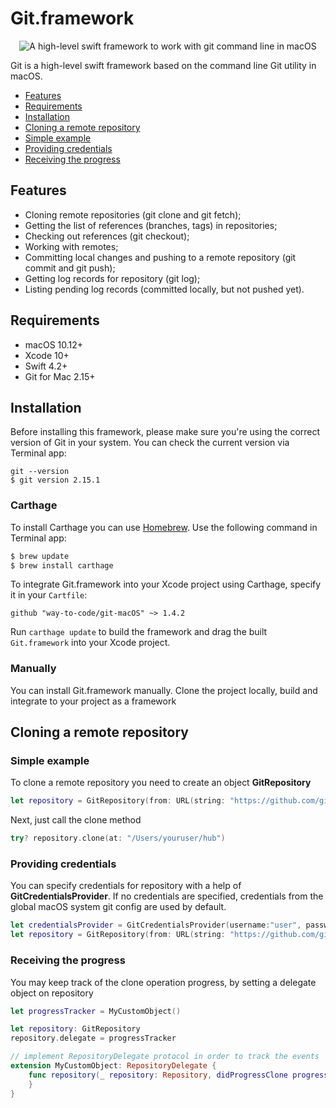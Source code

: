 # Git.framework
<p align="center">
<img src="https://raw.githubusercontent.com/way-to-code/git-macOS/master/logo.png" alt="A high-level swift framework to work with git command line in macOS"/>
</p>

Git is a high-level swift framework based on the command line Git utility in macOS.

- [Features](##features)
- [Requirements](##requirements)
- [Installation](##installation)
- [Cloning a remote repository](##cloning-a-remote-repository)
 - [Simple example](###simple-example)
 - [Providing credentials](###providing-credentials)
 - [Receiving the progress ](###receiving-the-progress)

## Features

- Cloning remote repositories (git clone and git fetch);
- Getting the list of references (branches, tags) in repositories;
- Checking out references (git checkout);
- Working with remotes;
- Committing local changes and pushing to a remote repository (git commit and git push);
- Getting log records for repository (git log);
- Listing pending log records (committed locally, but not pushed yet). 

## Requirements

- macOS 10.12+
- Xcode 10+
- Swift 4.2+
- Git for Mac 2.15+

## Installation

Before installing this framework, please make sure you're using the correct version of Git in your system. You can check the current version via Terminal app:

```
git --version
$ git version 2.15.1
```

### Carthage

To install Carthage you can use [Homebrew](http://brew.sh/). Use the following command in Terminal app:

```bash
$ brew update
$ brew install carthage
```

To integrate Git.framework into your Xcode project using Carthage, specify it in your `Cartfile`:

```ogdl
github "way-to-code/git-macOS" ~> 1.4.2
```

Run `carthage update` to build the framework and drag the built `Git.framework` into your Xcode project.

### Manually

You can install Git.framework manually. Clone the project locally, build and integrate to your project as a framework

## Cloning a remote repository

### Simple example

To clone a remote repository you need to create an object **GitRepository**

```swift
let repository = GitRepository(from: URL(string: "https://github.com/github/hub.git"))
```
Next, just call the clone method

```swift
try? repository.clone(at: "/Users/youruser/hub")
```

### Providing credentials

You can specify credentials for repository with a help of **GitCredentialsProvider**. If no credentials are specified, credentials from the global macOS system git config are used by default.

```swift
let credentialsProvider = GitCredentialsProvider(username:"user", password:"****")
let repository = GitRepository(from: URL(string: "https://github.com/github/hub.git"), using: credentialsProvider)
```

### Receiving the progress 

You may keep track of the clone operation progress, by setting a delegate object on repository

```swift
let progressTracker = MyCustomObject()

let repository: GitRepository
repository.delegate = progressTracker

// implement RepositoryDelegate protocol in order to track the events
extension MyCustomObject: RepositoryDelegate {
    func repository(_ repository: Repository, didProgressClone progress: String) {
    }
}
```
